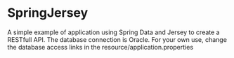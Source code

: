 # SpringJersey
A simple example of application using Spring Data and Jersey to create a RESTfull API. The database connection is Oracle. For your own use, change the database access links in the resource/application.properties
